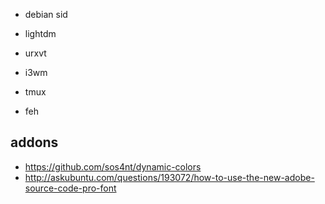 
- debian sid
- lightdm
- urxvt
- i3wm
- tmux

- feh

addons
------

- https://github.com/sos4nt/dynamic-colors
- http://askubuntu.com/questions/193072/how-to-use-the-new-adobe-source-code-pro-font
